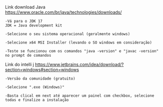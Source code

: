 Link download Java
https://www.oracle.com/br/java/technologies/downloads/

    -Vá para o JDK 17
    JDK = Java development kit

    -Selecione o seu sistema operacional (geralmente windows)

    -Selecione x64 MSI Installer (levando o SO windows em consideração)

    -Teste se funcionou com os comandos "java -version" e "javac -version" no prompt de comandos

Link do intelli j
https://www.jetbrains.com/idea/download/?section=windows#section=windows

    -Versão da comunidade (gratuito)

    -Selecione ".exe (Windows)"

    -Basta clical em next até aparecer um painel com checkbox, selecione todas e finalize a instalação
